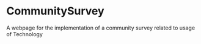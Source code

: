 # CommunitySurvey
A webpage for the implementation of a community survey related to usage of Technology
